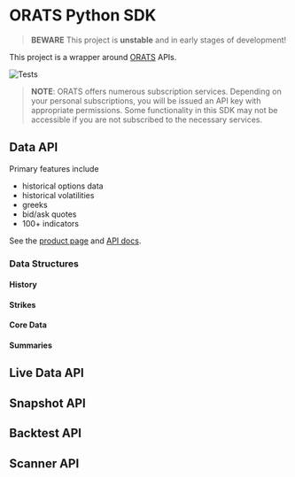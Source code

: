 # ORATS Python SDK

> **BEWARE** This project is **unstable** and in early stages of development!

This project is a wrapper around [ORATS](https://orats.com/) APIs.

![Tests](../../actions/workflows/python-package.yml/badge.svg)

> **NOTE**: ORATS offers numerous subscription services.
Depending on your personal subscriptions, you will be issued an API key with
appropriate permissions. Some functionality in this SDK may not be accessible
if you are not subscribed to the necessary services.

## Data API
Primary features include
- historical options data
- historical volatilities
- greeks
- bid/ask quotes
- 100+ indicators

See the [product page](https://orats.com/data-api/) and [API docs](https://docs.orats.io/datav2-api-guide/).

### Data Structures

#### History
#### Strikes
#### Core Data
#### Summaries

## Live Data API

## Snapshot API

## Backtest API

## Scanner API
